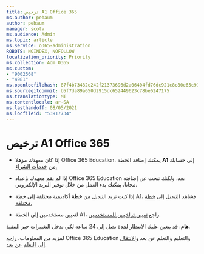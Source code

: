 ```yaml
---
title: ترخيص A1 Office 365
ms.author: pebaum
author: pebaum
manager: scotv
ms.audience: Admin
ms.topic: article
ms.service: o365-administration
ROBOTS: NOINDEX, NOFOLLOW
localization_priority: Priority
ms.collection: Adm_O365
ms.custom:
- "9002568"
- "4981"
ms.openlocfilehash: 87f4b73432e242f21373696d2a06404fd76dc921c8c80e65c91e230cf0212ccc
ms.sourcegitcommit: b5f7da89a650d2915dc652449623c78be6247175
ms.translationtype: MT
ms.contentlocale: ar-SA
ms.lasthandoff: 08/05/2021
ms.locfileid: "53917734"
---
```

# <a name="a1-license-for-office-365"></a>ترخيص A1 Office 365

- إذا كان معهدك مؤهلا Office 365 Education، يمكنك إضافة الخطة **A1** إلى حسابك من [خدمات الشراء.](https://docs.microsoft.com/microsoft-365/commerce/buy-another-subscription#buy-another-subscription)

- إذا لم يقم معهدك بإعداد Office 365 Education بعد، ولكنك تبحث عن إضافته مجانا، يمكنك [](https://www.microsoft.com/education/products/office) بدء العمل من خلال توفير البريد الإلكتروني.

- إذا كنت تريد التبديل من **خطة** أكاديمية مختلفة إلى خطة A1، فشاهد التبديل إلى [خطة مختلفة.](https://docs.microsoft.com/microsoft-365/commerce/subscriptions/switch-plans-manually)

- لتعيين مستخدمين إلى الخطة A1، راجع [تعيين تراخيص للمستخدمين](https://docs.microsoft.com/microsoft-365/admin/manage/assign-licenses-to-users).

**هام**: قد يتعين عليك الانتظار لمدة تصل إلى 24 ساعة لكي تدخل التغييرات حيز التنفيذ.

لمزيد من المعلومات، [راجع](https://support.office.com/article/remote-teaching-and-learning-in-office-365-education-f651ccae-7b65-478b-8366-51bb884025c4) Office 365 Education والتعليم والتعلم عن بعد [والانتقال إلى التعلم عن بعد](https://www.microsoft.com/education/remote-learning).
